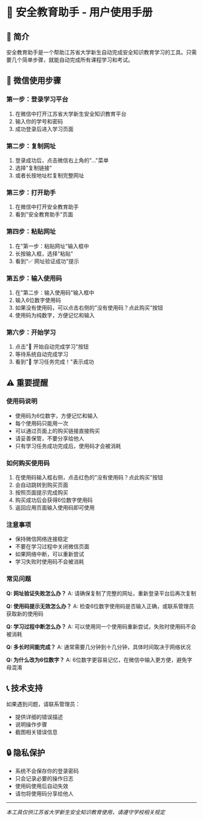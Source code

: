 # 📱 安全教育助手 - 用户使用手册

## 🎯 简介

安全教育助手是一个帮助江苏省大学新生自动完成安全知识教育学习的工具。只需要几个简单步骤，就能自动完成所有课程学习和考试。

## 📱 微信使用步骤

### 第一步：登录学习平台
1. 在微信中打开江苏省大学新生安全知识教育平台
2. 输入你的学号和密码
3. 成功登录后进入学习页面

### 第二步：复制网址
1. 登录成功后，点击微信右上角的"..."菜单
2. 选择"复制链接"
3. 或者长按地址栏复制完整网址

### 第三步：打开助手
1. 在微信中打开安全教育助手
2. 看到"安全教育助手"页面

### 第四步：粘贴网址
1. 在"第一步：粘贴网址"输入框中
2. 长按输入框，选择"粘贴"
3. 看到"✅ 网址验证成功"提示

### 第五步：输入使用码
1. 在"第二步：输入使用码"输入框中
2. 输入6位数字使用码
3. 如果没有使用码，可以点击右侧的"没有使用码？点此购买"按钮
4. 使用码为纯数字，方便记忆和输入

### 第六步：开始学习
1. 点击"🚀 开始自动完成学习"按钮
2. 等待系统自动完成学习
3. 看到"🎉 学习任务完成！"表示成功

## ⚠️ 重要提醒

### 使用码说明
- 使用码为6位数字，方便记忆和输入
- 每个使用码只能用一次
- 可以通过页面上的购买链接直接购买
- 请妥善保管，不要分享给他人
- 只有学习任务成功完成后，使用码才会被消耗

### 如何购买使用码
1. 在使用码输入框右侧，点击红色的"没有使用码？点此购买"按钮
2. 会自动跳转到购买页面
3. 按照页面提示完成购买
4. 购买成功后会获得6位数字使用码
5. 返回应用页面输入使用码即可使用

### 注意事项
- 保持微信网络连接稳定
- 不要在学习过程中关闭微信页面
- 如果网络中断，可以重新尝试
- 学习失败时使用码不会被消耗

### 常见问题

**Q: 网址验证失败怎么办？**
A: 请确保复制了完整的网址，重新登录平台后再次复制

**Q: 使用码提示无效怎么办？**
A: 检查6位数字使用码是否输入正确，或联系管理员获取新的使用码

**Q: 学习过程中断怎么办？**
A: 可以使用同一个使用码重新尝试，失败时使用码不会被消耗

**Q: 多长时间能完成？**
A: 通常需要几分钟到十几分钟，具体时间取决于网络状况

**Q: 为什么改为6位数字？**
A: 6位数字更容易记忆，在微信中输入更方便，避免字母混淆

## 📞 技术支持

如果遇到问题，请联系管理员：
- 提供详细的错误描述
- 说明操作步骤
- 截图相关错误信息

## 🔒 隐私保护

- 系统不会保存你的登录密码
- 只会记录必要的操作日志
- 使用码使用后自动失效
- 请勿将使用码分享给他人

---

*本工具仅供江苏省大学新生安全知识教育使用，请遵守学校相关规定*
